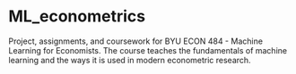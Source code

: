 # ML_econometrics
Project, assignments, and coursework for BYU ECON 484 - Machine Learning for Economists. The course teaches the fundamentals of machine learning and the ways it is used in modern econometric research.
